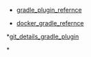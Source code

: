 * [gradle_plugin_refernce](https://github.com/ThejKishore/cheatsheet/blob/cd1ea4dbc649044da45254a3b75268eb23efc372/gradle_plugins.md?plain=1#L118)

* [docker_gradle_refernce](https://github.com/ThejKishore/cheatsheet/blob/cd1ea4dbc649044da45254a3b75268eb23efc372/docker.gradle#L12)


*[git_details_gradle_plugin](https://github.com/palantir/gradle-git-version)

*[]()